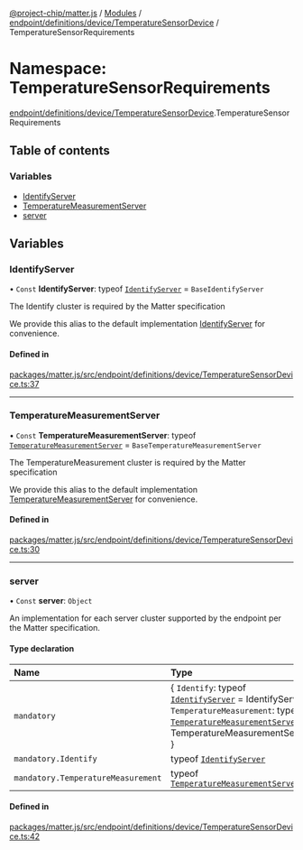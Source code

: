 [@project-chip/matter.js](../README.md) / [Modules](../modules.md) / [endpoint/definitions/device/TemperatureSensorDevice](endpoint_definitions_device_TemperatureSensorDevice.md) / TemperatureSensorRequirements

# Namespace: TemperatureSensorRequirements

[endpoint/definitions/device/TemperatureSensorDevice](endpoint_definitions_device_TemperatureSensorDevice.md).TemperatureSensorRequirements

## Table of contents

### Variables

- [IdentifyServer](endpoint_definitions_device_TemperatureSensorDevice.TemperatureSensorRequirements.md#identifyserver)
- [TemperatureMeasurementServer](endpoint_definitions_device_TemperatureSensorDevice.TemperatureSensorRequirements.md#temperaturemeasurementserver)
- [server](endpoint_definitions_device_TemperatureSensorDevice.TemperatureSensorRequirements.md#server)

## Variables

### IdentifyServer

• `Const` **IdentifyServer**: typeof [`IdentifyServer`](behavior_definitions_identify_export.IdentifyServer.md) = `BaseIdentifyServer`

The Identify cluster is required by the Matter specification

We provide this alias to the default implementation [IdentifyServer](endpoint_definitions_device_TemperatureSensorDevice.TemperatureSensorRequirements.md#identifyserver) for convenience.

#### Defined in

[packages/matter.js/src/endpoint/definitions/device/TemperatureSensorDevice.ts:37](https://github.com/project-chip/matter.js/blob/0c058ae17fdba4c0b89b8b13c309011d51782299/packages/matter.js/src/endpoint/definitions/device/TemperatureSensorDevice.ts#L37)

___

### TemperatureMeasurementServer

• `Const` **TemperatureMeasurementServer**: typeof [`TemperatureMeasurementServer`](../classes/behavior_definitions_temperature_measurement_export.TemperatureMeasurementServer.md) = `BaseTemperatureMeasurementServer`

The TemperatureMeasurement cluster is required by the Matter specification

We provide this alias to the default implementation [TemperatureMeasurementServer](endpoint_definitions_device_TemperatureSensorDevice.TemperatureSensorRequirements.md#temperaturemeasurementserver) for convenience.

#### Defined in

[packages/matter.js/src/endpoint/definitions/device/TemperatureSensorDevice.ts:30](https://github.com/project-chip/matter.js/blob/0c058ae17fdba4c0b89b8b13c309011d51782299/packages/matter.js/src/endpoint/definitions/device/TemperatureSensorDevice.ts#L30)

___

### server

• `Const` **server**: `Object`

An implementation for each server cluster supported by the endpoint per the Matter specification.

#### Type declaration

| Name | Type |
| :------ | :------ |
| `mandatory` | \{ `Identify`: typeof [`IdentifyServer`](behavior_definitions_identify_export.IdentifyServer.md) = IdentifyServer; `TemperatureMeasurement`: typeof [`TemperatureMeasurementServer`](../classes/behavior_definitions_temperature_measurement_export.TemperatureMeasurementServer.md) = TemperatureMeasurementServer } |
| `mandatory.Identify` | typeof [`IdentifyServer`](behavior_definitions_identify_export.IdentifyServer.md) |
| `mandatory.TemperatureMeasurement` | typeof [`TemperatureMeasurementServer`](../classes/behavior_definitions_temperature_measurement_export.TemperatureMeasurementServer.md) |

#### Defined in

[packages/matter.js/src/endpoint/definitions/device/TemperatureSensorDevice.ts:42](https://github.com/project-chip/matter.js/blob/0c058ae17fdba4c0b89b8b13c309011d51782299/packages/matter.js/src/endpoint/definitions/device/TemperatureSensorDevice.ts#L42)
